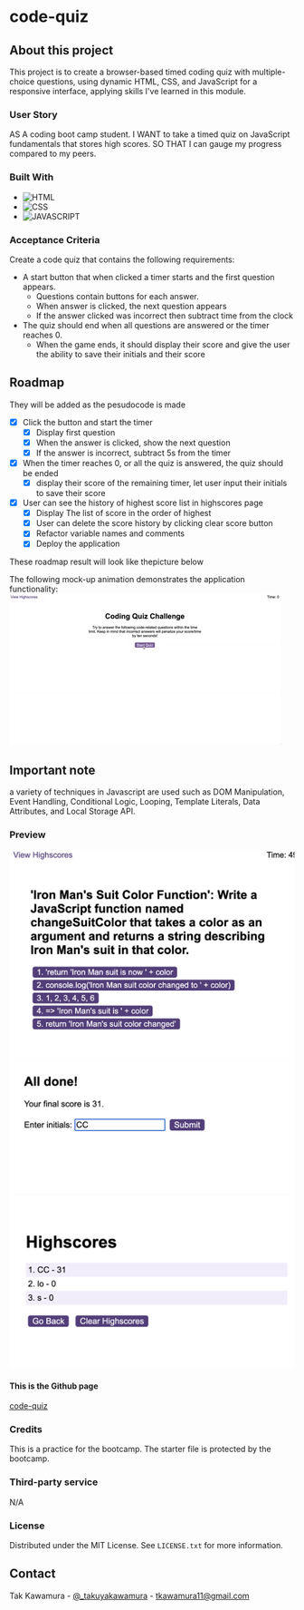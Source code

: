# code-quiz

## About this project

This project is to create a browser-based timed coding quiz with multiple-choice questions, using dynamic HTML, CSS, and JavaScript for a responsive interface, applying skills I've learned in this module.

### User Story

AS A coding boot camp student.
I WANT to take a timed quiz on JavaScript fundamentals that stores high scores.
SO THAT I can gauge my progress compared to my peers.

### Built With

- ![HTML]
- ![CSS]
- ![JAVASCRIPT]

### Acceptance Criteria

Create a code quiz that contains the following requirements:

- A start button that when clicked a timer starts and the first question appears.
  - Questions contain buttons for each answer.
  - When answer is clicked, the next question appears
  - If the answer clicked was incorrect then subtract time from the clock
- The quiz should end when all questions are answered or the timer reaches 0.
  - When the game ends, it should display their score and give the user the ability to save their initials and their score

## Roadmap

They will be added as the pesudocode is made

- [x] Click the button and start the timer
  - [x] Display first question
  - [x] When the answer is clicked, show the next question
  - [x] If the answer is incorrect, subtract 5s from the timer
- [x] When the timer reaches 0, or all the quiz is answered, the quiz should be ended
  - [x] display their score of the remaining timer, let user input their initials to save their score
- [x] User can see the history of highest score list in highscores page
  - [x] Display The list of score in the order of highest
  - [x] User can delete the score history by clicking clear score button
  - [x] Refactor variable names and comments
  - [x] Deploy the application

These roadmap result will look like thepicture below

The following mock-up animation demonstrates the application functionality:
![Animation of code quiz. Presses button to start quiz. Clicks the button for the answer to each question, displays if answer was correct or incorrect. Quiz finishes and displays high scores. User adds their intials, then clears their intials and starts over.](./assets/guide/08-web-apis-challenge-demo.gif)

## Important note

a variety of techniques in Javascript are used such as DOM Manipulation, Event Handling, Conditional Logic, Looping, Template Literals, Data Attributes, and Local Storage API.

### Preview

![Preview](./assets/images/demo.png)
![Preview](./assets/images/demo2.png)
![Preview](./assets/images/demo3.png)

#### This is the Github page

[code-quiz](https://sebecjeanluc.github.io/code-quiz/)

### Credits

This is a practice for the bootcamp. The starter file is protected by the bootcamp.

### Third-party service

N/A

### License

Distributed under the MIT License. See `LICENSE.txt` for more information.

## Contact

Tak Kawamura - [@\_takuyakawamura](https://twitter.com/_takuyakawamura) - tkawamura11@gmail.com

<!-- MARKDOWN LINKS & IMAGES -->
<!-- https://www.markdownguide.org/basic-syntax/#reference-style-links -->

[HTML]: https://img.shields.io/badge/HTML-orange
[CSS]: https://img.shields.io/badge/CSS-blue
[JAVASCRIPT]: https://img.shields.io/badge/Javascript-yellow
